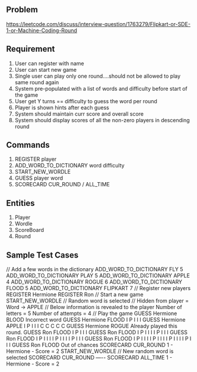 
## Problem
https://leetcode.com/discuss/interview-question/1763279/Flipkart-or-SDE-1-or-Machine-Coding-Round

## Requirement
1. User can register with name
2. User can start new game
3. Single user can play only one round....should not be allowed to play same round again
4. System pre-populated with a list of words and difficulty before start of the game
5. User get Y turns == difficulty to guess the word per round
6. Player is shown hints after each guess
7. System should maintain curr score and overall score
8. System should display scores of all the non-zero players in descending round

## Commands
1. REGISTER player
2. ADD_WORD_TO_DICTIONARY word difficulty
3. START_NEW_WORDLE
4. GUESS player word
5. SCORECARD CUR_ROUND / ALL_TIME

## Entities

1. Player
2. Wordle
3. ScoreBoard
4. Round

## Sample Test Cases
// Add a few words in the dictionary
ADD_WORD_TO_DICTIONARY FLY 5
ADD_WORD_TO_DICTIONARY PLAY 5
ADD_WORD_TO_DICTIONARY APPLE 4
ADD_WORD_TO_DICTIONARY ROGUE 6
ADD_WORD_TO_DICTIONARY FLOOD 5
ADD_WORD_TO_DICTIONARY FLIPKART 7
// Register new players
REGISTER Hermione
REGISTER Ron
// Start a new game
START_NEW_WORDLE
// Random word is selected
// Hidden from player = Word -> APPLE
// Below information is revealed to the player
Number of letters = 5
Number of attempts = 4
// Play the game
GUESS Hermione BLOOD
Incorrect word
GUESS Hermione FLOOD
I P I I I
GUESS Hermione APPLE
I P I I I
C C C C C
GUESS Hermione ROGUE
Already played this round.
GUESS Ron FLOOD
I P I I I
GUESS Ron FLOOD
I P I I I
I P I I I
GUESS Ron FLOOD
I P I I I
I P I I I
I P I I I
GUESS Ron FLOOD
I P I I I
I P I I I
I P I I I
I P I I I
GUESS Ron FLOOD
Out of chances
SCORECARD CUR_ROUND
1 - Hermione - Score = 2
START_NEW_WORDLE
// New random word is selected
SCORECARD CUR_ROUND
—--
SCORECARD ALL_TIME
1 - Hermione - Score = 2